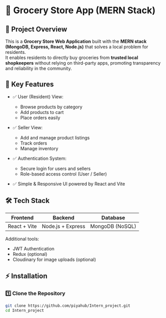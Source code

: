 # 🛒 Grocery Store App (MERN Stack)

## 📖 Project Overview

This is a **Grocery Store Web Application** built with the **MERN stack (MongoDB, Express, React, Node.js)** that solves a local problem for residents.  
It enables residents to directly buy groceries from **trusted local shopkeepers** without relying on third-party apps, promoting transparency and reliability in the community.

## 🎯 Key Features

- ✅ User (Resident) View:
  - Browse products by category
  - Add products to cart
  - Place orders easily

- ✅ Seller View:
  - Add and manage product listings
  - Track orders
  - Manage inventory

- ✅ Authentication System:
  - Secure login for users and sellers
  - Role-based access control (User / Seller)

- ✅ Simple & Responsive UI powered by React and Vite

## 🛠 Tech Stack

| Frontend | Backend | Database |
|----------|---------|----------|
| React + Vite | Node.js + Express | MongoDB (NoSQL) |

Additional tools:
- JWT Authentication
- Redux (optional)
- Cloudinary for image uploads (optional)

## ⚡ Installation

### 1️⃣ Clone the Repository

```bash
git clone https://github.com/piyahub/Intern_project.git
cd Intern_project
